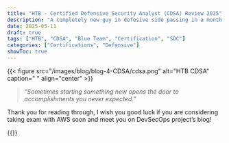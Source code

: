 ```yaml
---
title: "HTB - Certified Defensive Security Analyst (CDSA) Review 2025"
description: "A completely new guy in defesive side passing in a month..."
date: 2025-05-11
draft: true
tags: ["HTB", "CDSA", "Blue Team", "Certification", "SOC"]
categories: ["Certifications", "Defensive"]
showToc: true
---
```


{{< figure src="/images/blog/blog-4-CDSA/cdsa.png" alt="HTB CDSA" caption=" " align="center" >}}

> _“Sometimes starting something new opens the door to accomplishments you never expected.”_

Thank you for reading through, I wish you good luck if you are considering taking exam with AWS soon and meet you on DevSecOps project’s blog!

{{<seperator>}}